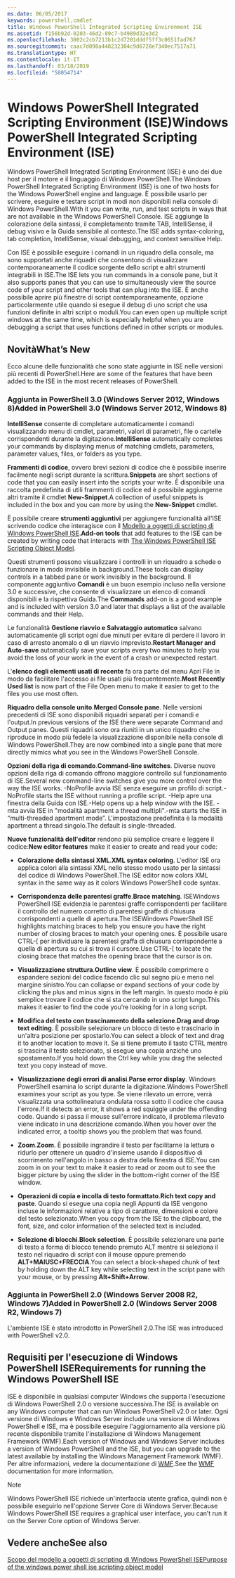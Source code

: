 ```yaml
---
ms.date: 06/05/2017
keywords: powershell,cmdlet
title: Windows PowerShell Integrated Scripting Environment ISE
ms.assetid: f156b92d-0203-46d2-89c7-b4989d32e3d2
ms.openlocfilehash: 3002c2cb7213b1c2d7201dddf5ff3c0651fad767
ms.sourcegitcommit: caac7d098a448232304c9d6728e7340ec7517a71
ms.translationtype: HT
ms.contentlocale: it-IT
ms.lasthandoff: 03/18/2019
ms.locfileid: "58054714"
---
```

# <a name="windows-powershell-integrated-scripting-environment-ise"></a><span data-ttu-id="95123-103">Windows PowerShell Integrated Scripting Environment (ISE)</span><span class="sxs-lookup"><span data-stu-id="95123-103">Windows PowerShell Integrated Scripting Environment (ISE)</span></span>

<span data-ttu-id="95123-104">Windows PowerShell Integrated Scripting Environment (ISE) è uno dei due host per il motore e il linguaggio di Windows PowerShell.</span><span class="sxs-lookup"><span data-stu-id="95123-104">The Windows PowerShell Integrated Scripting Environment (ISE) is one of two hosts for the Windows PowerShell engine and language.</span></span> <span data-ttu-id="95123-105">È possibile usarlo per scrivere, eseguire e testare script in modi non disponibili nella console di Windows PowerShell.</span><span class="sxs-lookup"><span data-stu-id="95123-105">With it you can write, run, and test scripts in ways that are not available in the Windows PowerShell Console.</span></span> <span data-ttu-id="95123-106">ISE aggiunge la colorazione della sintassi, il completamento tramite TAB, IntelliSense, il debug visivo e la Guida sensibile al contesto.</span><span class="sxs-lookup"><span data-stu-id="95123-106">The ISE adds syntax-coloring, tab completion, IntelliSense, visual debugging, and context sensitive Help.</span></span>

<span data-ttu-id="95123-107">Con ISE è possibile eseguire i comandi in un riquadro della console, ma sono supportati anche riquadri che consentono di visualizzare contemporaneamente il codice sorgente dello script e altri strumenti integrabili in ISE.</span><span class="sxs-lookup"><span data-stu-id="95123-107">The ISE lets you run commands in a console pane, but it also supports panes that you can use to simultaneously view the source code of your script and other tools that can plug into the ISE.</span></span> <span data-ttu-id="95123-108">È anche possibile aprire più finestre di script contemporaneamente, opzione particolarmente utile quando si esegue il debug di uno script che usa funzioni definite in altri script o moduli.</span><span class="sxs-lookup"><span data-stu-id="95123-108">You can even open up multiple script windows at the same time, which is especially helpful when you are debugging a script that uses functions defined in other scripts or modules.</span></span>

## <a name="whats-new"></a><span data-ttu-id="95123-109">Novità</span><span class="sxs-lookup"><span data-stu-id="95123-109">What’s New</span></span>

<span data-ttu-id="95123-110">Ecco alcune delle funzionalità che sono state aggiunte in ISE nelle versioni più recenti di PowerShell.</span><span class="sxs-lookup"><span data-stu-id="95123-110">Here are some of the features that have been added to the ISE in the most recent releases of PowerShell.</span></span>

### <a name="added-in-powershell-30-windows-server-2012-windows-8"></a><span data-ttu-id="95123-111">Aggiunta in PowerShell 3.0 (Windows Server 2012, Windows 8)</span><span class="sxs-lookup"><span data-stu-id="95123-111">Added in PowerShell 3.0 (Windows Server 2012, Windows 8)</span></span>

<span data-ttu-id="95123-112">**IntelliSense** consente di completare automaticamente i comandi visualizzando menu di cmdlet, parametri, valori di parametri, file o cartelle corrispondenti durante la digitazione.</span><span class="sxs-lookup"><span data-stu-id="95123-112">**IntelliSense** automatically completes your commands by displaying menus of matching cmdlets, parameters, parameter values, files, or folders as you type.</span></span>

<span data-ttu-id="95123-113">**Frammenti di codice**, ovvero brevi sezioni di codice che è possibile inserire facilmente negli script durante la scrittura.</span><span class="sxs-lookup"><span data-stu-id="95123-113">**Snippets** are short sections of code that you can easily insert into the scripts your write.</span></span> <span data-ttu-id="95123-114">È disponibile una raccolta predefinita di utili frammenti di codice ed è possibile aggiungerne altri tramite il cmdlet **New-Snippet**.</span><span class="sxs-lookup"><span data-stu-id="95123-114">A collection of useful snippets is included in the box and you can more by using the **New-Snippet** cmdlet.</span></span>

<span data-ttu-id="95123-115">È possibile creare **strumenti aggiuntivi** per aggiungere funzionalità all'ISE scrivendo codice che interagisce con il [Modello a oggetti di scripting di Windows PowerShell ISE](../../core-powershell/ise/The-ISE-Object-Model-Hierarchy.md).</span><span class="sxs-lookup"><span data-stu-id="95123-115">**Add-on tools** that add features to the ISE can be created by writing code that interacts with [The Windows PowerShell ISE Scripting Object Model](../../core-powershell/ise/The-ISE-Object-Model-Hierarchy.md).</span></span>

<span data-ttu-id="95123-116">Questi strumenti possono visualizzare i controlli in un riquadro a schede o funzionare in modo invisibile in background.</span><span class="sxs-lookup"><span data-stu-id="95123-116">These tools can display controls in a tabbed pane or work invisibly in the background.</span></span> <span data-ttu-id="95123-117">Il componente aggiuntivo **Comandi** è un buon esempio incluso nella versione 3.0 e successive, che consente di visualizzare un elenco di comandi disponibili e la rispettiva Guida.</span><span class="sxs-lookup"><span data-stu-id="95123-117">The **Commands** add-on is a good example and is included with version 3.0 and later that displays a list of the available commands and their Help.</span></span>

<span data-ttu-id="95123-118">Le funzionalità **Gestione riavvio e Salvataggio automatico** salvano automaticamente gli script ogni due minuti per evitare di perdere il lavoro in caso di arresto anomalo o di un riavvio imprevisto.</span><span class="sxs-lookup"><span data-stu-id="95123-118">**Restart Manager and Auto-save** automatically save your scripts every two minutes to help you avoid the loss of your work in the event of a crash or unexpected restart.</span></span>

<span data-ttu-id="95123-119">L'**elenco degli elementi usati di recente** fa ora parte del menu Apri File in modo da facilitare l'accesso ai file usati più frequentemente.</span><span class="sxs-lookup"><span data-stu-id="95123-119">**Most Recently Used list** is now part of the File Open menu to make it easier to get to the files you use most often.</span></span>

<span data-ttu-id="95123-120">**Riquadro della console unito**.</span><span class="sxs-lookup"><span data-stu-id="95123-120">**Merged Console pane**.</span></span> <span data-ttu-id="95123-121">Nelle versioni precedenti di ISE sono disponibili riquadri separati per i comandi e l'output.</span><span class="sxs-lookup"><span data-stu-id="95123-121">In previous versions of the ISE there were separate Command and Output panes.</span></span> <span data-ttu-id="95123-122">Questi riquadri sono ora riuniti in un unico riquadro che riproduce in modo più fedele la visualizzazione disponibile nella console di Windows PowerShell.</span><span class="sxs-lookup"><span data-stu-id="95123-122">They are now combined into a single pane that more directly mimics what you see in the Windows PowerShell Console.</span></span>

<span data-ttu-id="95123-123">**Opzioni della riga di comando**.</span><span class="sxs-lookup"><span data-stu-id="95123-123">**Command-line switches**.</span></span> <span data-ttu-id="95123-124">Diverse nuove opzioni della riga di comando offrono maggiore controllo sul funzionamento di ISE.</span><span class="sxs-lookup"><span data-stu-id="95123-124">Several new command-line switches give you more control over the way the ISE works.</span></span> <span data-ttu-id="95123-125">-NoProfile avvia ISE senza eseguire un profilo di script.</span><span class="sxs-lookup"><span data-stu-id="95123-125">-NoProfile starts the ISE without running a profile script.</span></span> <span data-ttu-id="95123-126">-Help apre una finestra della Guida con ISE.</span><span class="sxs-lookup"><span data-stu-id="95123-126">-Help opens up a help window with the ISE.</span></span> <span data-ttu-id="95123-127">-mta avvia ISE in "modalità apartment a thread multipli".</span><span class="sxs-lookup"><span data-stu-id="95123-127">-mta starts the ISE in “multi-threaded apartment mode”.</span></span> <span data-ttu-id="95123-128">L'impostazione predefinita è la modalità apartment a thread singolo.</span><span class="sxs-lookup"><span data-stu-id="95123-128">The default is single-threaded.</span></span>

<span data-ttu-id="95123-129">**Nuove funzionalità dell'editor** rendono più semplice creare e leggere il codice:</span><span class="sxs-lookup"><span data-stu-id="95123-129">**New editor features** make it easier to create and read your code:</span></span>

- <span data-ttu-id="95123-130">**Colorazione della sintassi XML**.</span><span class="sxs-lookup"><span data-stu-id="95123-130">**XML syntax coloring**.</span></span> <span data-ttu-id="95123-131">L'editor ISE ora applica colori alla sintassi XML nello stesso modo usato per la sintassi del codice di Windows PowerShell.</span><span class="sxs-lookup"><span data-stu-id="95123-131">The ISE editor now colors XML syntax in the same way as it colors Windows PowerShell code syntax.</span></span>

- <span data-ttu-id="95123-132">**Corrispondenza delle parentesi graffe**.</span><span class="sxs-lookup"><span data-stu-id="95123-132">**Brace matching**.</span></span> <span data-ttu-id="95123-133">ISEWindows PowerShell ISE evidenzia le parentesi graffe corrispondenti per facilitare il controllo del numero corretto di parentesi graffe di chiusura corrispondenti a quelle di apertura.</span><span class="sxs-lookup"><span data-stu-id="95123-133">The ISEWindows PowerShell ISE highlights matching braces to help you ensure you have the right number of closing braces to match your opening ones.</span></span> <span data-ttu-id="95123-134">È possibile usare CTRL-\[ per individuare la parentesi graffa di chiusura corrispondente a quella di apertura su cui si trova il cursore.</span><span class="sxs-lookup"><span data-stu-id="95123-134">Use CTRL-\[ to locate the closing brace that matches the opening brace that the cursor is on.</span></span>

- <span data-ttu-id="95123-135">**Visualizzazione struttura**.</span><span class="sxs-lookup"><span data-stu-id="95123-135">**Outline view**.</span></span> <span data-ttu-id="95123-136">È possibile comprimere o espandere sezioni del codice facendo clic sul segno più e meno nel margine sinistro.</span><span class="sxs-lookup"><span data-stu-id="95123-136">You can collapse or expand sections of your code by clicking the plus and minus signs in the left margin.</span></span> <span data-ttu-id="95123-137">In questo modo è più semplice trovare il codice che si sta cercando in uno script lungo.</span><span class="sxs-lookup"><span data-stu-id="95123-137">This makes it easier to find the code you’re looking for in a long script.</span></span>

- <span data-ttu-id="95123-138">**Modifica del testo con trascinamento della selezione**.</span><span class="sxs-lookup"><span data-stu-id="95123-138">**Drag and drop text editing**.</span></span> <span data-ttu-id="95123-139">È possibile selezionare un blocco di testo e trascinarlo in un'altra posizione per spostarlo.</span><span class="sxs-lookup"><span data-stu-id="95123-139">You can select a block of text and drag it to another location to move it.</span></span> <span data-ttu-id="95123-140">Se si tiene premuto il tasto CTRL mentre si trascina il testo selezionato, si esegue una copia anziché uno spostamento.</span><span class="sxs-lookup"><span data-stu-id="95123-140">If you hold down the Ctrl key while you drag the selected text you copy instead of move.</span></span>

- <span data-ttu-id="95123-141">**Visualizzazione degli errori di analisi**.</span><span class="sxs-lookup"><span data-stu-id="95123-141">**Parse error display**.</span></span> <span data-ttu-id="95123-142">Windows PowerShell esamina lo script durante la digitazione.</span><span class="sxs-lookup"><span data-stu-id="95123-142">Windows PowerShell examines your script as you type.</span></span> <span data-ttu-id="95123-143">Se viene rilevato un errore, verrà visualizzata una sottolineatura ondulata rossa sotto il codice che causa l'errore.</span><span class="sxs-lookup"><span data-stu-id="95123-143">If it detects an error, it shows a red squiggle under the offending code.</span></span> <span data-ttu-id="95123-144">Quando si passa il mouse sull'errore indicato, il problema rilevato viene indicato in una descrizione comando.</span><span class="sxs-lookup"><span data-stu-id="95123-144">When you hover over the indicated error, a tooltip shows you the problem that was found.</span></span>

- <span data-ttu-id="95123-145">**Zoom**.</span><span class="sxs-lookup"><span data-stu-id="95123-145">**Zoom**.</span></span> <span data-ttu-id="95123-146">È possibile ingrandire il testo per facilitarne la lettura o ridurlo per ottenere un quadro d'insieme usando il dispositivo di scorrimento nell'angolo in basso a destra della finestra di ISE.</span><span class="sxs-lookup"><span data-stu-id="95123-146">You can zoom in on your text to make it easier to read or zoom out to see the bigger picture by using the slider in the bottom-right corner of the ISE window.</span></span>

- <span data-ttu-id="95123-147">**Operazioni di copia e incolla di testo formattato**.</span><span class="sxs-lookup"><span data-stu-id="95123-147">**Rich text copy and paste**.</span></span> <span data-ttu-id="95123-148">Quando si esegue una copia negli Appunti da ISE vengono incluse le informazioni relative a tipo di carattere, dimensioni e colore del testo selezionato.</span><span class="sxs-lookup"><span data-stu-id="95123-148">When you copy from the ISE to the clipboard, the font, size, and color information of the selected text is included.</span></span>

- <span data-ttu-id="95123-149">**Selezione di blocchi**.</span><span class="sxs-lookup"><span data-stu-id="95123-149">**Block selection**.</span></span> <span data-ttu-id="95123-150">È possibile selezionare una parte di testo a forma di blocco tenendo premuto ALT mentre si seleziona il testo nel riquadro di script con il mouse oppure premendo **ALT+MAIUSC+FRECCIA**.</span><span class="sxs-lookup"><span data-stu-id="95123-150">You can select a block-shaped chunk of text by holding down the ALT key while selecting text in the script pane with your mouse, or by pressing **Alt+Shift+Arrow**.</span></span>

### <a name="added-in-powershell-20-windows-server-2008-r2-windows-7"></a><span data-ttu-id="95123-151">Aggiunta in PowerShell 2.0 (Windows Server 2008 R2, Windows 7)</span><span class="sxs-lookup"><span data-stu-id="95123-151">Added in PowerShell 2.0 (Windows Server 2008 R2, Windows 7)</span></span>

<span data-ttu-id="95123-152">L'ambiente ISE è stato introdotto in PowerShell 2.0.</span><span class="sxs-lookup"><span data-stu-id="95123-152">The ISE was introduced with PowerShell v2.0.</span></span>

## <a name="requirements-for-running-the-windows-powershell-ise"></a><span data-ttu-id="95123-153">Requisiti per l'esecuzione di Windows PowerShell ISE</span><span class="sxs-lookup"><span data-stu-id="95123-153">Requirements for running the Windows PowerShell ISE</span></span>

<span data-ttu-id="95123-154">ISE è disponibile in qualsiasi computer Windows che supporta l'esecuzione di Windows PowerShell 2.0 o versione successiva.</span><span class="sxs-lookup"><span data-stu-id="95123-154">The ISE is available on any Windows computer that can run Windows PowerShell v2.0 or later.</span></span> <span data-ttu-id="95123-155">Ogni versione di Windows e Windows Server include una versione di Windows PowerShell e ISE, ma è possibile eseguire l'aggiornamento alla versione più recente disponibile tramite l'installazione di Windows Management Framework (WMF).</span><span class="sxs-lookup"><span data-stu-id="95123-155">Each version of Windows and Windows Server includes a version of Windows PowerShell and the ISE, but you can upgrade to the latest available by installing the Windows Management Framework (WMF).</span></span> <span data-ttu-id="95123-156">Per altre informazioni, vedere la documentazione di [WMF](/powershell/wmf).</span><span class="sxs-lookup"><span data-stu-id="95123-156">See the [WMF](/powershell/wmf) documentation for more information.</span></span>

> [!NOTE]
> <span data-ttu-id="95123-157">Windows PowerShell ISE richiede un'interfaccia utente grafica, quindi non è possibile eseguirlo nell'opzione Server Core di Windows Server.</span><span class="sxs-lookup"><span data-stu-id="95123-157">Because Windows PowerShell ISE requires a graphical user interface, you can’t run it on the Server Core option of Windows Server.</span></span>

## <a name="see-also"></a><span data-ttu-id="95123-158">Vedere anche</span><span class="sxs-lookup"><span data-stu-id="95123-158">See also</span></span>

[<span data-ttu-id="95123-159">Scopo del modello a oggetti di scripting di Windows PowerShell ISE</span><span class="sxs-lookup"><span data-stu-id="95123-159">Purpose of the windows power shell ise scripting object model</span></span>](../../core-powershell/ise/Purpose-of-the-Windows-PowerShell-ISE-Scripting-Object-Model.md)